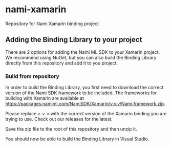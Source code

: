 # nami-xamarin
Repository for Nami Xamarin binding project

## Adding the Binding Library to your project

There are 2 options for adding the Nami ML SDK to your Xamarin project.  We recommend using NuGet, but you can also build the Binding Library directly from this repository and add it to you project.

### Build from repository

In order to build the Binding Library, you first need to download the correct version of the Nami SDK framework to be included.   The frameworks for building with Xamarin are available at https://packages.namiml.com/NamiSDK/Xamarin/v.v.v/Nami.framework.zip.

Please replace `v.v.v` with the correct version of the Xamarin binding you are trying to use.  Check out our releases for the latest.

Save the zip file to the root of this repository and then unzip it.

You should now be able to build the Binding Library in Visual Studio.
